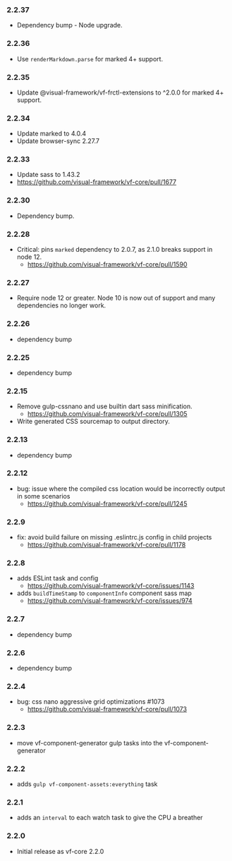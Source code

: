 ### 2.2.37

* Dependency bump - Node upgrade.

### 2.2.36

* Use `renderMarkdown.parse` for marked 4+ support.

### 2.2.35

* Update @visual-framework/vf-frctl-extensions to ^2.0.0 for marked 4+ support.

### 2.2.34

* Update marked to 4.0.4
* Update browser-sync 2.27.7

### 2.2.33

* Update sass to 1.43.2
* https://github.com/visual-framework/vf-core/pull/1677

### 2.2.30

* Dependency bump.

### 2.2.28

* Critical: pins `marked` dependency to 2.0.7, as 2.1.0 breaks support in node 12.
  * https://github.com/visual-framework/vf-core/pull/1590

### 2.2.27

* Require node 12 or greater. Node 10 is now out of support and many dependencies no longer work.

### 2.2.26

* dependency bump

### 2.2.25

* dependency bump

### 2.2.15

* Remove gulp-cssnano and use builtin dart sass minification.
  * https://github.com/visual-framework/vf-core/pull/1305
* Write generated CSS sourcemap to output directory.

### 2.2.13

- dependency bump

### 2.2.12

* bug: issue where the compiled css location would be incorrectly output in some scenarios
  * https://github.com/visual-framework/vf-core/pull/1245

### 2.2.9

- fix: avoid build failure on missing .eslintrc.js config in child projects
  - https://github.com/visual-framework/vf-core/pull/1178

### 2.2.8

- adds ESLint task and config
  - https://github.com/visual-framework/vf-core/issues/1143
- adds `buildTimeStamp` to `componentInfo` component sass map
  - https://github.com/visual-framework/vf-core/issues/974

### 2.2.7

- dependency bump

### 2.2.6

- dependency bump

### 2.2.4

- bug: css nano aggressive grid optimizations #1073
  - https://github.com/visual-framework/vf-core/pull/1073

### 2.2.3

- move vf-component-generator gulp tasks into the vf-component-generator

### 2.2.2

- adds `gulp vf-component-assets:everything` task

### 2.2.1

- adds an `interval` to each watch task to give the CPU a breather

### 2.2.0

- Initial release as vf-core 2.2.0
